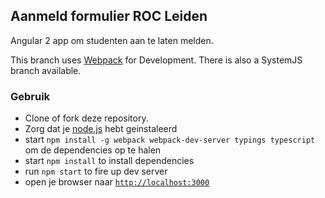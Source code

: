 ## Aanmeld formulier ROC Leiden

Angular 2 app om studenten aan te laten melden.

This branch uses [Webpack](https://webpack.github.io/) for Development. There is also a SystemJS branch available.

### Gebruik
- Clone of fork deze repository.
- Zorg dat je [node.js](https://nodejs.org/) hebt geinstaleerd
- start `npm install -g webpack webpack-dev-server typings typescript` om de dependencies op te halen
- start `npm install` to install dependencies
- run `npm start` to fire up dev server
- open je browser naar [`http://localhost:3000`](http://localhost:3000)
